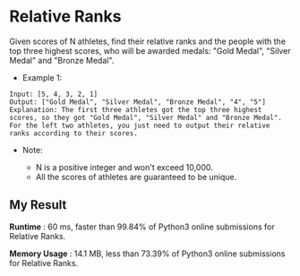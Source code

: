 # Relative Ranks

Given scores of N athletes, find their relative ranks and the people with the top three highest scores, who will be awarded medals: "Gold Medal", "Silver Medal" and "Bronze Medal".

- Example 1:

```
Input: [5, 4, 3, 2, 1]
Output: ["Gold Medal", "Silver Medal", "Bronze Medal", "4", "5"]
Explanation: The first three athletes got the top three highest scores, so they got "Gold Medal", "Silver Medal" and "Bronze Medal". 
For the left two athletes, you just need to output their relative ranks according to their scores.
```

- Note:

  - N is a positive integer and won't exceed 10,000.
  - All the scores of athletes are guaranteed to be unique.
  
  

## My Result

**Runtime** : 60 ms, faster than 99.84% of Python3 online submissions for Relative Ranks.

**Memory Usage** : 14.1 MB, less than 73.39% of Python3 online submissions for Relative Ranks.
